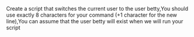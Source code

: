Create a script that switches the current user to the user betty,You should use exactly 8 characters for your command (+1 character for the new line),You can assume that the user betty will exist when we will run your script
